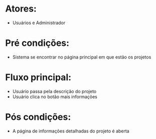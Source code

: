 # Atores:
- Usuários e Administrador

# Pré condições:
- Sistema se encontrar no página principal em que estão os projetos

# Fluxo principal:
- Usuário passa pela descrição do projeto
- Usuário clica no botão mais informações

# Pós condições:
- A página de informações detalhadas do projeto é aberta
